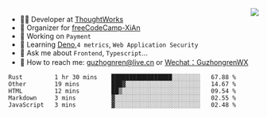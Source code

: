 <img align="right" src="https://github-readme-stats.vercel.app/api?username=guzhongren&show_icons=true&icon_color=805AD5&text_color=000&bg_color=ffffff&hide_title=true" />

- 👨‍💻  Developer at [ThoughtWorks](https://thoughtworks.com)
- 🏢 Organizer for [freeCodeCamp-XiAn](https://github.com/orgs/freeCodeCamp-XiAn)
- 🔭 Working on `Payment`
- 🌱 Learning [Deno](https://deno.land/),`4 metrics`,  `Web Application Security`
- 💬 Ask me about `Frontend`, `Typescript`...
- 🔎 How to reach me: [guzhognren@live.cn](guzhognren@live.cn) or [Wechat：GuzhongrenWX]()

<!--START_SECTION:waka-->
```text
Rust         1 hr 30 mins    █████████████████░░░░░░░░   67.88 % 
Other        19 mins         ███▓░░░░░░░░░░░░░░░░░░░░░   14.67 % 
HTML         12 mins         ██▒░░░░░░░░░░░░░░░░░░░░░░   09.54 % 
Markdown     3 mins          ▓░░░░░░░░░░░░░░░░░░░░░░░░   02.55 % 
JavaScript   3 mins          ▓░░░░░░░░░░░░░░░░░░░░░░░░   02.48 % 
```
<!--END_SECTION:waka-->

